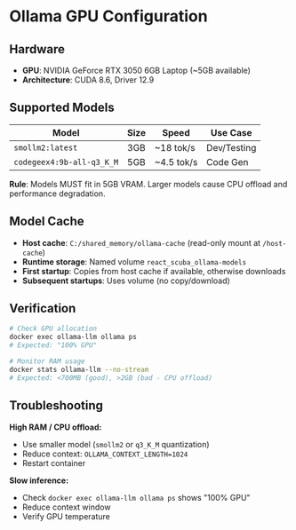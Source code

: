 # Ollama GPU Configuration

## Hardware

- **GPU**: NVIDIA GeForce RTX 3050 6GB Laptop (~5GB available)
- **Architecture**: CUDA 8.6, Driver 12.9

## Supported Models

| Model                     | Size | Speed      | Use Case    |
| ------------------------- | ---- | ---------- | ----------- |
| `smollm2:latest`          | 3GB  | ~18 tok/s  | Dev/Testing |
| `codegeex4:9b-all-q3_K_M` | 5GB  | ~4.5 tok/s | Code Gen    |

**Rule**: Models MUST fit in 5GB VRAM. Larger models cause CPU offload and performance degradation.

## Model Cache

- **Host cache**: `C:/shared_memory/ollama-cache` (read-only mount at `/host-cache`)
- **Runtime storage**: Named volume `react_scuba_ollama-models`
- **First startup**: Copies from host cache if available, otherwise downloads
- **Subsequent startups**: Uses volume (no copy/download)

## Verification

```bash
# Check GPU allocation
docker exec ollama-llm ollama ps
# Expected: "100% GPU"

# Monitor RAM usage
docker stats ollama-llm --no-stream
# Expected: <700MB (good), >2GB (bad - CPU offload)
```

## Troubleshooting

**High RAM / CPU offload:**
- Use smaller model (`smollm2` or `q3_K_M` quantization)
- Reduce context: `OLLAMA_CONTEXT_LENGTH=1024`
- Restart container

**Slow inference:**
- Check `docker exec ollama-llm ollama ps` shows "100% GPU"
- Reduce context window
- Verify GPU temperature
